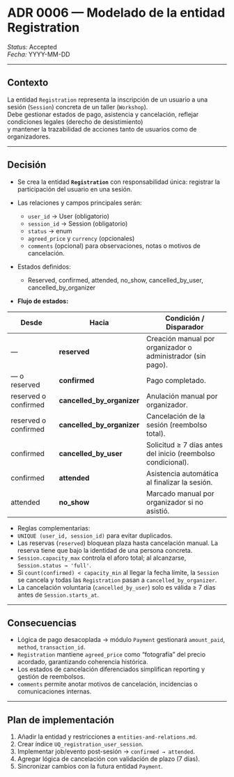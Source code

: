 # ADR 0006 — Modelado de la entidad Registration

*Status:* Accepted  
*Fecha:* YYYY-MM-DD  

---

## Contexto
La entidad `Registration` representa la inscripción de un usuario a una sesión (`Session`) concreta de un taller (`Workshop`).  
Debe gestionar estados de pago, asistencia y cancelación, reflejar condiciones legales (derecho de desistimiento)  
y mantener la trazabilidad de acciones tanto de usuarios como de organizadores.

---

## Decisión
- Se crea la entidad **`Registration`** con responsabilidad única: registrar la participación del usuario en una sesión.  
- Las relaciones y campos principales serán:
  - `user_id` → User (obligatorio)  
  - `session_id` → Session (obligatorio)  
  - `status` → enum  
  - `agreed_price` y `currency` (opcionales)  
  - `comments` (opcional) para observaciones, notas o motivos de cancelación.  

- Estados definidos:
  - Reserved, confirmed, attended, no_show, cancelled_by_user, cancelled_by_organizer


- **Flujo de estados:**

| Desde     | Hacia                    | Condición / Disparador                                                |
|------------|--------------------------|------------------------------------------------------------------------|
| —          | **reserved**             | Creación manual por organizador o administrador (sin pago).                           |
| — o reserved         | **confirmed**            | Pago completado.                                                      |
| reserved o confirmed  | **cancelled_by_organizer** | Anulación manual por organizador.                                    |
| reserved o confirmed  | **cancelled_by_organizer** | Cancelación de la sesión (reembolso total).                          |
| confirmed  | **cancelled_by_user**    | Solicitud ≥ 7 días antes del inicio (reembolso condicional).          |
| confirmed  | **attended**             | Asistencia automática al finalizar la sesión.                         |
| attended   | **no_show**              | Marcado manual por organizador si no asistió.                         |


- Reglas complementarias:
- `UNIQUE (user_id, session_id)` para evitar duplicados.  
- Las reservas (`reserved`) bloquean plaza hasta cancelación manual. La reserva tiene que bajo la identidad de una persona concreta.
- `Session.capacity_max` controla el aforo total; al alcanzarse, `Session.status → 'full'`.  
- Si `count(confirmed) < capacity_min` al llegar la fecha límite, la `Session` se cancela y todas las `Registration` pasan a `cancelled_by_organizer`.  
- La cancelación voluntaria (`cancelled_by_user`) solo es válida ≥ 7 días antes de `Session.starts_at`.  

---

## Consecuencias
- Lógica de pago desacoplada → módulo `Payment` gestionará `amount_paid`, `method`, `transaction_id`.  
- `Registration` mantiene `agreed_price` como “fotografía” del precio acordado, garantizando coherencia histórica.  
- Los estados de cancelación diferenciados simplifican reporting y gestión de reembolsos.  
- `comments` permite anotar motivos de cancelación, incidencias o comunicaciones internas.  

---

## Plan de implementación
1. Añadir la entidad y restricciones a `entities-and-relations.md`.  
2. Crear índice `UQ_registration_user_session`.  
3. Implementar job/evento post-sesión → `confirmed → attended`.  
4. Agregar lógica de cancelación con validación de plazo (7 días).  
5. Sincronizar cambios con la futura entidad `Payment`.

